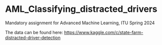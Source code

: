 # AML_Classifying_distracted_drivers
Mandatory assignment for Advanced Machine Learning, ITU Spring 2024

The data can be found here:
https://www.kaggle.com/c/state-farm-distracted-driver-detection
